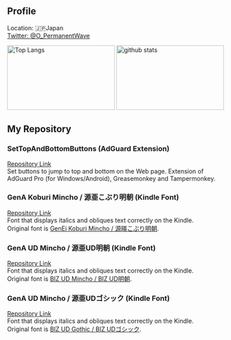 ## Profile
Location: :jp:Japan  
[Twitter: @O_PermanentWave](https://twitter.com/O_PermanentWave)  

<p align="left"> 
  <img alt="Top Langs" height="150px" width="250px" src="https://github-readme-stats.vercel.app/api/top-langs/?username=PermanentWave&layout=compact&theme=transparent&show_icons=true" />
  <img alt="github stats" height="150px" width="250px" src="https://github-readme-stats.vercel.app/api?username=PermanentWave&theme=transparent&show_icons=ture" />
</p>

## My Repository
### SetTopAndBottomButtons (AdGuard Extension)
[Repository Link](https://github.com/PermanentWave/SetTopAndBottomButtons)  
Set buttons to jump to top and bottom on the Web page.
Extension of AdGuard Pro (for Windows/Android), Greasemonkey and Tampermonkey.

### GenA Koburi Mincho / 源亜こぶり明朝 (Kindle Font)
[Repository Link](https://github.com/PermanentWave/GenA-Koburi-Mincho)  
Font that displays italics and obliques text correctly on the Kindle.  
Original font is [GenEi Koburi Mincho / 源暎こぶり明朝](https://okoneya.jp/font/genei-koburimin.html).  

### GenA UD Mincho / 源亜UD明朝 (Kindle Font)
[Repository Link](https://github.com/PermanentWave/GenA-UD-Mincho)  
Font that displays italics and obliques text correctly on the Kindle.  
Original font is [BIZ UD Mincho / BIZ UD明朝](https://github.com/googlefonts/morisawa-biz-ud-mincho).  

### GenA UD Mincho / 源亜UDゴシック (Kindle Font)
[Repository Link](https://github.com/PermanentWave/GenA-UD-Gothic)  
Font that displays italics and obliques text correctly on the Kindle.  
Original font is [BIZ UD Gothic / BIZ UDゴシック](https://github.com/googlefonts/morisawa-biz-ud-gothic).  
